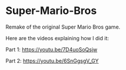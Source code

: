 # Super-Mario-Bros
Remake of the original Super Mario Bros game.

Here are the videos explaining how I did it:

Part 1: https://youtu.be/7D4uoSoQsjw

Part 2: https://youtu.be/6SnGgsgV_GY
